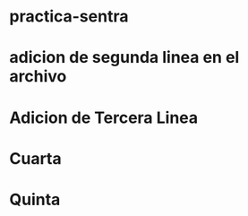 # practica-sentra
# adicion de segunda linea en el archivo
# Adicion de Tercera Linea
# Cuarta
# Quinta
